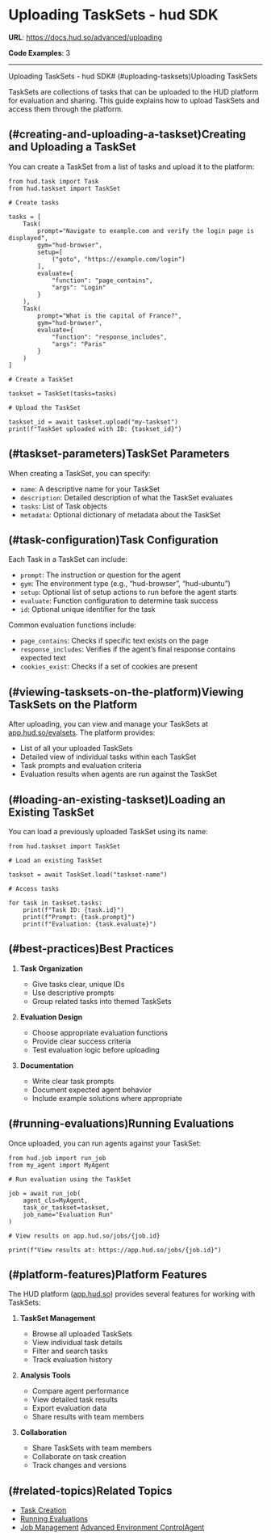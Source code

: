 # Uploading TaskSets - hud SDK

**URL**: https://docs.hud.so/advanced/uploading

**Code Examples**: 3

---

Uploading TaskSets - hud SDK# (#uploading-tasksets)Uploading TaskSets

TaskSets are collections of tasks that can be uploaded to the HUD platform for evaluation and sharing. This guide explains how to upload TaskSets and access them through the platform.

## (#creating-and-uploading-a-taskset)Creating and Uploading a TaskSet

You can create a TaskSet from a list of tasks and upload it to the platform:

```
from hud.task import Task
from hud.taskset import TaskSet

# Create tasks

tasks = [
    Task(
        prompt="Navigate to example.com and verify the login page is displayed",
        gym="hud-browser",
        setup=[
            ("goto", "https://example.com/login")
        ],
        evaluate={
            "function": "page_contains",
            "args": "Login"
        }
    ),
    Task(
        prompt="What is the capital of France?",
        gym="hud-browser",
        evaluate={
            "function": "response_includes",
            "args": "Paris"
        }
    )
]

# Create a TaskSet

taskset = TaskSet(tasks=tasks)

# Upload the TaskSet

taskset_id = await taskset.upload("my-taskset")
print(f"TaskSet uploaded with ID: {taskset_id}")
```

## (#taskset-parameters)TaskSet Parameters

When creating a TaskSet, you can specify:

- `name`: A descriptive name for your TaskSet
- `description`: Detailed description of what the TaskSet evaluates
- `tasks`: List of Task objects
- `metadata`: Optional dictionary of metadata about the TaskSet

## (#task-configuration)Task Configuration

Each Task in a TaskSet can include:

- `prompt`: The instruction or question for the agent
- `gym`: The environment type (e.g., “hud-browser”, “hud-ubuntu”)
- `setup`: Optional list of setup actions to run before the agent starts
- `evaluate`: Function configuration to determine task success
- `id`: Optional unique identifier for the task

Common evaluation functions include:

- `page_contains`: Checks if specific text exists on the page
- `response_includes`: Verifies if the agent’s final response contains expected text
- `cookies_exist`: Checks if a set of cookies are present

## (#viewing-tasksets-on-the-platform)Viewing TaskSets on the Platform

After uploading, you can view and manage your TaskSets at [app.hud.so/evalsets](https://app.hud.so/evalsets). The platform provides:

- List of all your uploaded TaskSets
- Detailed view of individual tasks within each TaskSet
- Task prompts and evaluation criteria
- Evaluation results when agents are run against the TaskSet

## (#loading-an-existing-taskset)Loading an Existing TaskSet

You can load a previously uploaded TaskSet using its name:

```
from hud.taskset import TaskSet

# Load an existing TaskSet

taskset = await TaskSet.load("taskset-name")

# Access tasks

for task in taskset.tasks:
    print(f"Task ID: {task.id}")
    print(f"Prompt: {task.prompt}")
    print(f"Evaluation: {task.evaluate}")
```

## (#best-practices)Best Practices

1. **Task Organization**

	- Give tasks clear, unique IDs
	- Use descriptive prompts
	- Group related tasks into themed TaskSets
2. **Evaluation Design**

	- Choose appropriate evaluation functions
	- Provide clear success criteria
	- Test evaluation logic before uploading
3. **Documentation**

	- Write clear task prompts
	- Document expected agent behavior
	- Include example solutions where appropriate

## (#running-evaluations)Running Evaluations

Once uploaded, you can run agents against your TaskSet:

```
from hud.job import run_job
from my_agent import MyAgent

# Run evaluation using the TaskSet

job = await run_job(
    agent_cls=MyAgent,
    task_or_taskset=taskset,
    job_name="Evaluation Run"
)

# View results on app.hud.so/jobs/{job.id}

print(f"View results at: https://app.hud.so/jobs/{job.id}")
```

## (#platform-features)Platform Features

The HUD platform ([app.hud.so](https://app.hud.so)) provides several features for working with TaskSets:

1. **TaskSet Management**

	- Browse all uploaded TaskSets
	- View individual task details
	- Filter and search tasks
	- Track evaluation history
2. **Analysis Tools**

	- Compare agent performance
	- View detailed task results
	- Export evaluation data
	- Share results with team members
3. **Collaboration**

	- Share TaskSets with team members
	- Collaborate on task creation
	- Track changes and versions

## (#related-topics)Related Topics

- [Task Creation](https://docs.hud.so/concepts/task.mdx)
- [Running Evaluations](https://docs.hud.so/running-your-agent.mdx)
- [Job Management](https://docs.hud.so/concepts/job.mdx)
[Advanced Environment Control](https://docs.hud.so/advanced/environment-control)[Agent](https://docs.hud.so/concepts/agent)